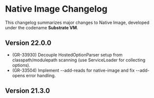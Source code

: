 # Native Image Changelog

This changelog summarizes major changes to Native Image, developed under the codename **Substrate VM**.

## Version 22.0.0
* (GR-33930) Decouple HostedOptionParser setup from classpath/modulepath scanning (use ServiceLoader for collecting options).
* (GR-33504) Implement --add-reads for native-image and fix --add-opens error handling.

## Version 21.3.0 
